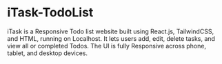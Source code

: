# iTask-TodoList
iTask is a Responsive Todo list website built using React.js, TailwindCSS, and HTML, running on Localhost. It lets users add, edit, delete tasks, and view all or completed Todos. The UI is fully Responsive across phone, tablet, and desktop devices.
